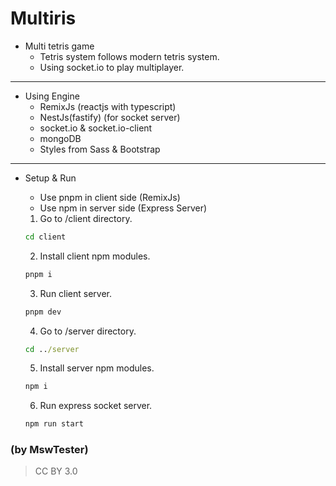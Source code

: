 # Multiris
- Multi tetris game
  - Tetris system follows modern tetris system.
  - Using socket.io to play multiplayer.
- - -
* Using Engine
  * RemixJs (reactjs with typescript)
  * NestJs(fastify) (for socket server)
  * socket.io & socket.io-client
  * mongoDB
  * Styles from Sass & Bootstrap
- - -
+ Setup & Run
  + Use pnpm in client side (RemixJs)
  + Use npm in server side (Express Server)

  1. Go to /client directory.
  ```bat
  cd client
  ```
  2. Install client npm modules.
  ```bat
  pnpm i
  ```
  3. Run client server.
  ```bat
  pnpm dev
  ```
  4. Go to /server directory.
  ```bat
  cd ../server
  ```
  5. Install server npm modules.
  ```bat
  npm i
  ```
  6. Run express socket server.
  ```bat
  npm run start
  ```
### (by MswTester)
> CC BY 3.0
